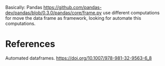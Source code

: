 



Basically: 
Pandas https://github.com/pandas-dev/pandas/blob/0.3.0/pandas/core/frame.py use different computations for move the data frame as framework, looking for
automate this computations.



# References



Automated dataframes.
https://doi.org/10.1007/978-981-32-9563-6_8